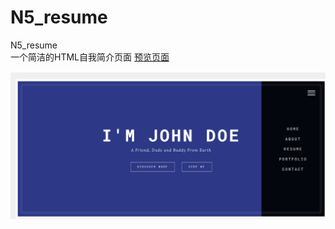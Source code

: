 # N5_resume
N5_resume
<br>
<a>一个简洁的HTML自我简介页面</a>
<a href="https://paddypan520.github.io/N5_resume/" target="_blank">预览页面</a>
<div>
<img src="https://raw.githubusercontent.com/PaddyPan520/N5_resume/main/img/N5_Resume.png"></img>
</div>